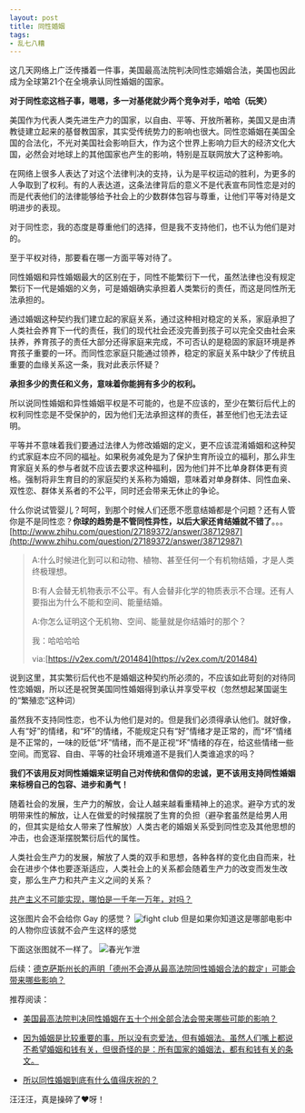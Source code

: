 ```yaml
---
layout: post
title: 同性婚姻
tags:
- 乱七八糟
---
```


这几天网络上广泛传播着一件事，美国最高法院判决同性恋婚姻合法，美国也因此成为全球第21个在全境承认同性婚姻的国家。

**对于同性恋这档子事，嗯嗯，多一对基佬就少两个竞争对手，哈哈（玩笑）**

美国作为代表人类先进生产力的国家，以自由、平等、开放所著称，美国又是由清教徒建立起来的基督教国家，其实受传统势力的影响也很大。同性恋婚姻在美国全国的合法化，不光对美国社会影响巨大，作为这个世界上影响力巨大的经济文化大国，必然会对地球上的其他国家也产生的影响，特别是互联网放大了这种影响。

在网络上很多人表达了对这个法律判决的支持，认为是平权运动的胜利，为更多的人争取到了权利。有的人表达道，这条法律背后的意义不是代表宣布同性恋是对的 而是代表他们的法律能够给予社会上的少数群体包容与尊重，让他们平等对待是文明进步的表现。

对于同性恋，我的态度是尊重他们的选择，但是我不支持他们，也不认为他们是对的。

至于平权对待，那要看在哪一方面平等对待了。

同性婚姻和异性婚姻最大的区别在于，同性不能繁衍下一代，虽然法律也没有规定繁衍下一代是婚姻的义务，可是婚姻确实承担着人类繁衍的责任，而这是同性所无法承担的。

通过婚姻这种契约我们建立起的家庭关系，通过这种相对稳定的关系，家庭承担了人类社会养育下一代的责任，我们的现代社会还没完善到孩子可以完全交由社会来扶养，养育孩子的责任大部分还得家庭来完成，不可否认的是稳固的家庭环境是养育孩子重要的一环。而同性恋家庭只能通过领养，稳定的家庭关系中缺少了传统且重要的血缘关系这一条，我对此表示怀疑？

**承担多少的责任和义务，意味着你能拥有多少的权利。**

所以说同性婚姻和异性婚姻平权是不可能的，也是不应该的，至少在繁衍后代上的权利同性恋是不受保护的，因为他们无法承担这样的责任，甚至他们也无法去证明。

平等并不意味着我们要通过法律人为修改婚姻的定义，更不应该混淆婚姻和这种契约式家庭本应不同的福祉。如果税务减免是为了保护生育所设立的福利，那么非生育家庭关系的参与者就不应该去要求这种福利，因为他们并不比单身群体更有资格。强制将非生育目的的家庭契约关系称为婚姻，意味着对单身群体、同性血亲、双性恋、群体关系者的不公平，同时还会带来无休止的争论。

什么你说试管婴儿？呵呵，到那个时候人们还愿不愿意结婚都是个问题？还有人管你是不是同性恋？**你球的趋势是不管同性异性，以后大家还肯结婚就不错了**。。。[http://www.zhihu.com/question/27189372/answer/38712987](http://www.zhihu.com/question/27189372/answer/38712987)

>A:什么时候进化到可以和动物、植物、甚至任何一个有机物结婚，才是人类终极理想。
>
>B:有人会替无机物表示不公平。有人会替非化学的物质表示不合理。还有人要指出为什么不能和空间、能量结婚。
>
>A:你怎么证明这个无机物、空间、能量就是你结婚时的那个？
>
>我：哈哈哈哈
>
>via:[https://v2ex.com/t/201484](https://v2ex.com/t/201484)

说到这里，其实繁衍后代也不是婚姻这种契约所必须的，不应该如此苛刻的对待同性恋婚姻，所以还是祝贺美国同性婚姻得到承认并享受平权（忽然想起某国诞生的“繁殖恋”这种词）

虽然我不支持同性恋，也不认为他们是对的。但是我们必须得承认他们。就好像，人有“好”的情绪，和“坏”的情绪，不能规定只有“好”情绪才是正常的，而“坏”情绪是不正常的，一味的贬低“坏”情绪，而不是正视“坏”情绪的存在，给这些情绪一些空间。而宽容、自由、平等的社会环境难道不是我们人类谁追求的吗？

**我们不该用反对同性婚姻来证明自己对传统和信仰的忠诚，更不该用支持同性婚姻来标榜自己的包容、进步和勇气！**


随着社会的发展，生产力的解放，会让人越来越看重精神上的追求。避孕方式的发明带来性的解放，让人在做爱的时候摆脱了生育的负担（避孕套虽然是给男人用的，但其实是给女人带来了性解放）人类古老的婚姻关系受到同性恋及其他思想的冲击，也会逐渐摆脱繁衍后代的属性。

人类社会生产力的发展，解放了人类的双手和思想，各种各样的变化由自而来，社会在进步个体也要逐渐适应，人类社会上的关系都会随着生产力的改变而发生改变，那么生产力和共产主义之间的关系？

[共产主义不可能实现，哪怕是一千年一万年，对吗？](http://www.zhihu.com/question/25045590)


这张图片会不会给你 Gay 的感觉？
![fight club](https://h.xavierskip.com:42049/i/55a64e3e0f05f580a8a1f7245100e716adaf4dc57156c77c10efc8e37f55e76e.jpg)
但是如果你知道这是哪部电影中的人物你应该就不会产生这样的感觉

下面这张图就不一样了。
![春光乍泄](https://h.xavierskip.com:42049/i/471822141c566edb7324cb422562c340c7faef5b73e7f56fcdc00bd4404c8607.jpg)


后续：[德克萨斯州长的声明「德州不会遵从最高法院同性婚姻合法的裁定」可能会带来哪些影响？](http://www.zhihu.com/question/31710734/answer/53204441)


推荐阅读：

* [美国最高法院判决同性婚姻在五十个州全部合法会带来哪些可能的影响？](http://www.zhihu.com/question/31657673)


* [因为婚姻是比较重要的事，所以没有恋爱法，但有婚姻法。虽然人们嘴上都说不希望婚姻和钱有关，但很奇怪的是：所有国家的婚姻法，都有和钱有关的条文。](http://www.zhihu.com/question/28964351/answer/43467369)

* [所以同性婚姻到底有什么值得庆祝的？](http://www.vice.cn/read/why-we-celebrate-gay-marriage)

汪汪汪，真是操碎了❤呀！